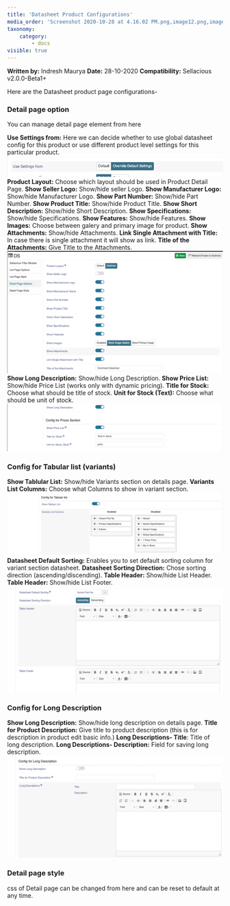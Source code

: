 ```yaml
---
title: 'Datasheet Product Configurations'
media_order: 'Screenshot 2020-10-28 at 4.16.02 PM.png,image12.png,image13.png,image14.png,Screenshot 2020-10-28 at 4.21.54 PM.png,Screenshot 2020-10-28 at 4.27.36 PM.png'
taxonomy:
    category:
        - docs
visible: true
---
```


**Written by:** Indresh Maurya
**Date:** 28-10-2020
**Compatibility:** Sellacious v2.0.0-Beta1+

Here are the Datasheet product page configurations-

### Detail page option
You can manage detail page element from here

**Use Settings from:** Here we can decide whether to use global datasheet config for this product or use different product level settings for this particular product.
![](Screenshot%202020-10-28%20at%204.16.02%20PM.png)
**Product Layout:** Choose which layout should be used in Product Detail Page.
**Show Seller Logo:** Show/hide seller Logo.
**Show Manufacturer Logo:** Show/hide Manufacturer Logo.
**Show Part Number:** Show/hide Part Number.
**Show Product Title:** Show/hide Product Title.
**Show Short Description:** Show/hide Short Description.
**Show Specifications:** Show/hide Specifications.
**Show Features:** Show/hide Features.
**Show Images:** Choose between galery and primary image for product.
**Show Attachments:** Show/hide Attachments.
**Link Single Attachment with Title:** In case there is single attachment it will show as link.
**Title of the Attachments:** Give Title to the Attachments.
![](image12.png)
**Show Long Description:** Show/hide Long Description.
**Show Price List:** Show/hide Price List (works only with dynamic pricing).
**Title for Stock:** Choose what should be title of stock.
**Unit for Stock (Text):** Choose what should be unit of stock.
![](image13.png)

### Config for Tabular list (variants)
**Show Tablular List:** Show/hide Variants section on details page.
**Variants List Columns:** Choose what Columns to show in variant section.
![](image14.png)
**Datasheet Default Sorting:** Enables you to set default sorting column for variant section datasheet.
**Datasheet Sorting Direction:** Chose sorting direction (ascending/discending).
**Table Header:** Show/hide List Header.
**Table Header:** Show/hide List Footer.
![](Screenshot%202020-10-28%20at%204.21.54%20PM.png)

### Config for Long Description
**Show Long Description:** Show/hide long description on details page.
**Title for Product Description:** Give title to product description (this is for description in product edit basic info.)
**Long Descriptions- Title**: Title of long description.
**Long Descriptions- Description:** Field for saving long description.
![](Screenshot%202020-10-28%20at%204.27.36%20PM.png)

### Detail page style
css of Detail page can be changed from here and can be reset to default at any time.
